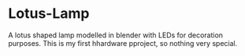 # Lotus-Lamp
A lotus shaped lamp modelled in blender with LEDs for decoration purposes.
This is my first hhardware pproject, so nothing very special.
